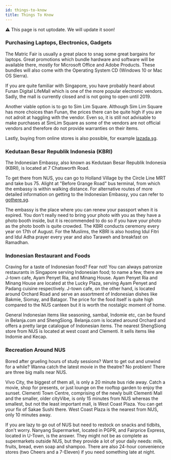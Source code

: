```yaml
---
id: things-to-know
title: Things To Know
---
```

:warning: This page is not uptodate. We will update it soon!


### Purchasing Laptops, Electronics, Gadgets


The Matric Fair is usually a great place to snag some great bargains for laptops. Great promotions which bundle hardware and software will be available there, mostly for Microsoft Office and Adobe Products. These bundles will also come with the Operating System CD (Windows 10 or Mac OS Sierra).


If you are quite familiar with Singapore, you have probably heard about Funan Digital LifeMall which is one of the more popular electronic vendors. Sadly, the mall is currently closed and is not going to open until 2019. 


Another viable option is to go to Sim Lim Square. Although Sim Lim Square has more choices than Funan, the prices there can be quite high if you are not adroit at haggling with the vendor. Even so, it is still not advisable to make purchases at SimLim Square as some of the vendors are not official vendors and therefore do not provide warranties on their items. 


Lastly, buying from online stores is also possible, for example [lazada.sg](https://lazada.sg).


### Kedutaan Besar Republik Indonesia (KBRI)
The Indonesian Embassy, also known as Kedutaan Besar Republik Indonesia (KBRI), is located at 7 Chatsworth Road.


To get there from NUS, you can go to Holland Village by the Circle Line MRT and take bus 75. Alight at "Before Grange Road" bus terminal, from which the embassy is within walking distance. For alternative routes of more detailed information on getting to the Indonesian Embassy, you can refer to [gothere.sg](https://www.gothere.sg).


The embassy is the place where you can renew your passport when it is expired. You don't really need to bring your photo with you as they have a photo booth inside, but it is recommended to do so if you have your photo as the photo booth is quite crowded. The KBRI conducts ceremony every year on 17th of August. For the Muslims, the KBRI is also hosting Idul Fitri and Idul Adha prayer every year and also Taraweh and breakfast on Ramadhan.


### Indonesian Restaurant and Foods


Craving for a taste of Indonesian food? Fear not! You can always patronize restaurants in Singapore serving Indonesian food; to name a few, there are J-town cafe, Ayam Penyet Ria, and Minang House. Ayam Penyet Ria and Minang House are located at the Lucky Plaza, serving Ayam Penyet and Padang cuisine respectively. J-town cafe, on the other hand, is located around Orchard Road and serve an assortment of Indonesian dishes like Bakmie, Siomay, and Batagor. The price for the food itself is quite high compared to the NUS canteen but it is worth the nostalgic moment of home.


General Indonesian items like seasoning, sambal, Indomie etc, can be found in Belanja.com and ShengSiong. Belanja.com is located around Orchard and offers a pretty large catalogue of Indonesian items. The nearest ShengSiong store from NUS is located at west coast and Clementi. It sells items like Indomie and Kecap.


### Recreation Around NUS


Bored after grueling hours of study sessions? Want to get out and unwind for a while? Wanna catch the latest movie in the theatre? No problem! There are three big malls near NUS.


Vivo City, the biggest of them all, is only a 20 minute bus ride away. Catch a movie, shop for presents, or just lounge on the rooftop garden to enjoy the sunset. Clementi Town Centre, comprising of the newly built Clementi Mall and the smaller, older cityVibe, is only 15 minutes from NUS whereas the smallest, but not the least important mall, is West Coast Plaza. You can get your fix of Sakae Sushi there. West Coast Plaza is the nearest from NUS, only 10 minutes away.


If you are lazy to go out of NUS but need to restock on snacks and tidbits, don't worry. Nanyang Supermarket, located in PGPR, and Fairprice Express, located in U-Town, is the answer. They might not be as complete as supermarkets outside NUS, but they provide a lot of your daily needs: milk, fruits, bread, even soap and shampoo. There are also 24-hour convenience stores (two Cheers and a 7-Eleven) if you need something late at night.
<!--stackedit_data:
eyJoaXN0b3J5IjpbMTI2MzIyNTU4MSwxMTMxNzU0MTgzXX0=
-->